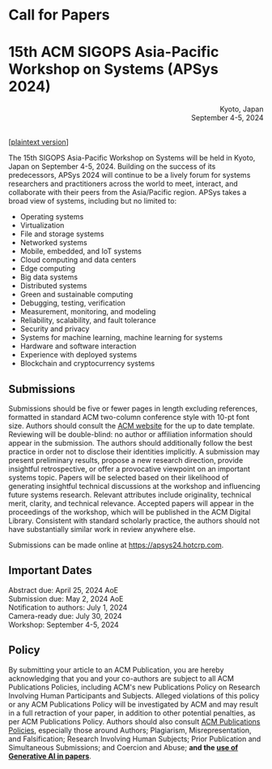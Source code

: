 # Call for Papers

# 15th ACM SIGOPS Asia-Pacific Workshop on Systems (APSys 2024)

<div style="text-align: right;">
Kyoto, Japan<br>
September 4-5, 2024<br><br>
</div>

[[plaintext version](cfp.txt)]

The 15th SIGOPS Asia-Pacific Workshop on Systems will be held in Kyoto, Japan on September 4-5, 2024. Building on the success of its predecessors, APSys 2024 will continue to be a lively forum for systems researchers and practitioners across the world to meet, interact, and collaborate with their peers from the Asia/Pacific region. APSys takes a broad view of systems, including but no limited to:

- Operating systems
- Virtualization
- File and storage systems
- Networked systems
- Mobile, embedded, and IoT systems
- Cloud computing and data centers
- Edge computing
- Big data systems
- Distributed systems
- Green and sustainable computing
- Debugging, testing, verification
- Measurement, monitoring, and modeling
- Reliability, scalability, and fault tolerance
- Security and privacy
- Systems for machine learning, machine learning for systems
- Hardware and software interaction
- Experience with deployed systems
- Blockchain and cryptocurrency systems

## Submissions

Submissions should be five or fewer pages in length excluding references, formatted in standard ACM two-column conference style with 10-pt font size. Authors should consult the [ACM website](https://www.acm.org/publications/proceedings-template) for the up to date template. Reviewing will be double-blind: no author or affiliation information should appear in the submission. The authors should additionally follow the best practice in order not to disclose their identities implicitly. A submission may present preliminary results, propose a new research direction, provide insightful retrospective, or offer a provocative viewpoint on an important systems topic. Papers will be selected based on their likelihood of generating insightful technical discussions at the workshop and influencing future systems research. Relevant attributes include originality, technical merit, clarity, and technical relevance. Accepted papers will appear in the proceedings of the workshop, which will be published in the ACM Digital Library. Consistent with standard scholarly practice, the authors should not have substantially similar work in review anywhere else.

Submissions can be made online at https://apsys24.hotcrp.com.

## Important Dates

Abstract due: April 25, 2024 AoE<br>
Submission due: May 2, 2024 AoE<br>
Notification to authors: July 1, 2024<br>
Camera-ready due: July 30, 2024<br>
Workshop: September 4-5, 2024<br>

## Policy

By submitting your article to an ACM Publication, you are hereby acknowledging that you and your co-authors are subject to all ACM Publications Policies, including ACM's new Publications Policy on Research Involving Human Participants and Subjects. Alleged violations of this policy or any ACM Publications Policy will be investigated by ACM and may result in a full retraction of your paper, in addition to other potential penalties, as per ACM Publications Policy. Authors should also consult [ACM Publications Policies](https://www.acm.org/publications/policies), especially those around Authors; Plagiarism, Misrepresentation, and Falsification; Research Involving Human Subjects; Prior Publication and Simultaneous Submissions; and Coercion and Abuse; **and the [use of Generative AI in papers](https://www.acm.org/publications/policies/frequently-asked-questions)**.
